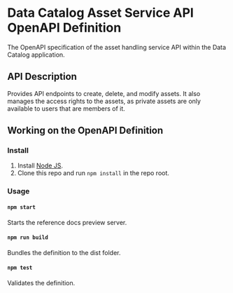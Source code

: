# Data Catalog Asset Service API OpenAPI Definition

The OpenAPI specification of the asset handling service API within the Data Catalog application.


## API Description

Provides API endpoints to create, delete, and modify assets. It also manages
the access rights to the assets, as private assets are only available to
users that are members of it.


## Working on the OpenAPI Definition

### Install

1. Install [Node JS](https://nodejs.org/).
2. Clone this repo and run `npm install` in the repo root.

### Usage

#### `npm start`
Starts the reference docs preview server.

#### `npm run build`
Bundles the definition to the dist folder.

#### `npm test`
Validates the definition.

